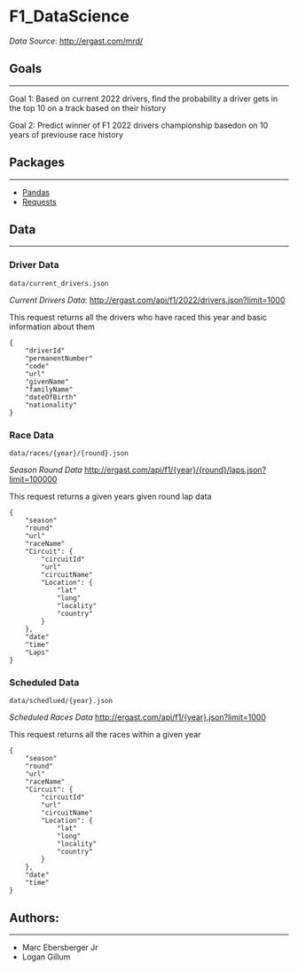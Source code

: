 # F1_DataScience

*Data Source*: http://ergast.com/mrd/

## **Goals**
---
Goal 1: Based on current 2022 drivers, find the probability a driver gets in the top 10 on a track based on their history

Goal 2: Predict winner of F1 2022 drivers championship basedon on 10 years of previouse race history

## **Packages**
---
-   [Pandas](https://pandas.pydata.org/)
-   [Requests](https://docs.python-requests.org/en/latest/)

## **Data**
---
### Driver Data
`data/current_drivers.json`

*Current Drivers Data*: http://ergast.com/api/f1/2022/drivers.json?limit=1000

This request returns all the drivers who have raced this year and basic information about them
```
{
    "driverId"
    "permanentNumber"
    "code"
    "url"
    "givenName"
    "familyName"
    "dateOfBirth"
    "nationality"
}
```

### Race Data
`data/races/{year}/{round}.json`

*Season Round Data* http://ergast.com/api/f1/{year}/{round}/laps.json?limit=100000

This request returns a given years given round lap data
```
{
    "season"
    "round"
    "url"
    "raceName"
    "Circuit": {
        "circuitId"
        "url"
        "circuitName"
        "Location": {
            "lat"
            "long"
            "locality"
            "country"
        }
    },
    "date"
    "time"
    "Laps"
}
```

### Scheduled Data
`data/schedlued/{year}.json`

*Scheduled Races Data* http://ergast.com/api/f1/{year}.json?limit=1000

This request returns all the races within a given year
```
{
    "season"
    "round"
    "url"
    "raceName"
    "Circuit": {
        "circuitId"
        "url"
        "circuitName"
        "Location": {
            "lat"
            "long"
            "locality"
            "country"
        }
    },
    "date"
    "time"
}
```

## **Authors**:
---
-   Marc Ebersberger Jr
-   Logan Gillum